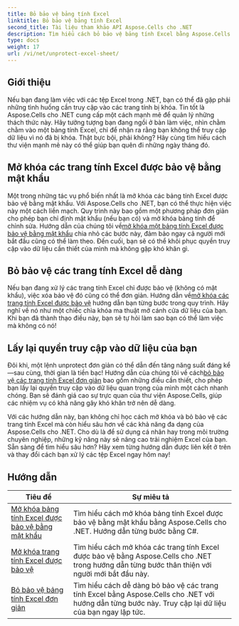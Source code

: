 ```yaml
---
title: Bỏ bảo vệ bảng tính Excel
linktitle: Bỏ bảo vệ bảng tính Excel
second_title: Tài liệu tham khảo API Aspose.Cells cho .NET
description: Tìm hiểu cách bỏ bảo vệ bảng tính Excel bằng Aspose.Cells cho .NET. Hướng dẫn chi tiết dành cho nhà phát triển C#.
type: docs
weight: 17
url: /vi/net/unprotect-excel-sheet/
---
```

## Giới thiệu

Nếu bạn đang làm việc với các tệp Excel trong .NET, bạn có thể đã gặp phải những tình huống cần truy cập vào các trang tính bị khóa. Tin tốt là Aspose.Cells cho .NET cung cấp một cách mạnh mẽ để quản lý những thách thức này. Hãy tưởng tượng bạn đang ngồi ở bàn làm việc, nhìn chằm chằm vào một bảng tính Excel, chỉ để nhận ra rằng bạn không thể truy cập dữ liệu vì nó đã bị khóa. Thật bực bội, phải không? Hãy cùng tìm hiểu cách thư viện mạnh mẽ này có thể giúp bạn quên đi những ngày tháng đó.

## Mở khóa các trang tính Excel được bảo vệ bằng mật khẩu 

Một trong những tác vụ phổ biến nhất là mở khóa các bảng tính Excel được bảo vệ bằng mật khẩu. Với Aspose.Cells cho .NET, bạn có thể thực hiện việc này một cách liền mạch. Quy trình này bao gồm một phương pháp đơn giản cho phép bạn chỉ định mật khẩu (nếu bạn có) và mở khóa bảng tính để chỉnh sửa. Hướng dẫn của chúng tôi về[mở khóa một bảng tính Excel được bảo vệ bằng mật khẩu](./unlock-password-protected-excel-worksheet/) chia nhỏ các bước này, đảm bảo ngay cả người mới bắt đầu cũng có thể làm theo. Đến cuối, bạn sẽ có thể khôi phục quyền truy cập vào dữ liệu cần thiết của mình mà không gặp khó khăn gì.

## Bỏ bảo vệ các trang tính Excel dễ dàng 

 Nếu bạn đang xử lý các trang tính Excel chỉ được bảo vệ (không có mật khẩu), việc xóa bảo vệ đó cũng có thể đơn giản. Hướng dẫn về[mở khóa các trang tính Excel được bảo vệ](./unlock-protected-excel-sheet/) hướng dẫn bạn từng bước trong quy trình. Hãy nghĩ về nó như một chiếc chìa khóa ma thuật mở cánh cửa dữ liệu của bạn. Khi bạn đã thành thạo điều này, bạn sẽ tự hỏi làm sao bạn có thể làm việc mà không có nó!

## Lấy lại quyền truy cập vào dữ liệu của bạn 

Đôi khi, một lệnh unprotect đơn giản có thể dẫn đến tăng năng suất đáng kể—sau cùng, thời gian là tiền bạc! Hướng dẫn của chúng tôi về cách[bỏ bảo vệ các trang tính Excel đơn giản](./unprotect-simple-excel-sheet/) bao gồm những điều cần thiết, cho phép bạn lấy lại quyền truy cập vào dữ liệu quan trọng của mình một cách nhanh chóng. Bạn sẽ đánh giá cao sự trực quan của thư viện Aspose.Cells, giúp các nhiệm vụ có khả năng gây khó khăn trở nên dễ dàng. 

Với các hướng dẫn này, bạn không chỉ học cách mở khóa và bỏ bảo vệ các trang tính Excel mà còn hiểu sâu hơn về các khả năng đa dạng của Aspose.Cells cho .NET. Cho dù là để sử dụng cá nhân hay trong môi trường chuyên nghiệp, những kỹ năng này sẽ nâng cao trải nghiệm Excel của bạn. Sẵn sàng để tìm hiểu sâu hơn? Hãy xem từng hướng dẫn được liên kết ở trên và thay đổi cách bạn xử lý các tệp Excel ngay hôm nay!


## Hướng dẫn 
| Tiêu đề | Sự miêu tả |
| --- | --- |
| [Mở khóa bảng tính Excel được bảo vệ bằng mật khẩu](./unlock-password-protected-excel-worksheet/) | Tìm hiểu cách mở khóa bảng tính Excel được bảo vệ bằng mật khẩu bằng Aspose.Cells cho .NET. Hướng dẫn từng bước bằng C#. |  
| [Mở khóa trang tính Excel được bảo vệ](./unlock-protected-excel-sheet/) | Tìm hiểu cách mở khóa các trang tính Excel được bảo vệ bằng Aspose.Cells cho .NET trong hướng dẫn từng bước thân thiện với người mới bắt đầu này.  |  
| [Bỏ bảo vệ bảng tính Excel đơn giản](./unprotect-simple-excel-sheet/) | Tìm hiểu cách dễ dàng bỏ bảo vệ các trang tính Excel bằng Aspose.Cells cho .NET với hướng dẫn từng bước này. Truy cập lại dữ liệu của bạn ngay lập tức. |  